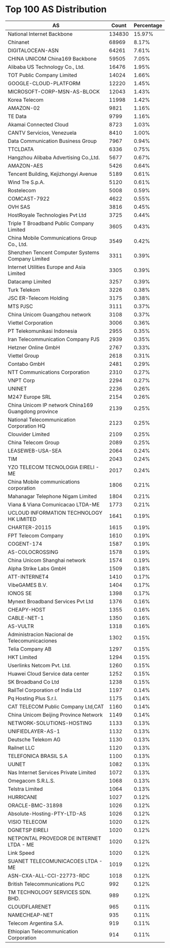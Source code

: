 # Top 100 AS Distribution
| AS | Count | Percentage |
|----|----|----|
| National Internet Backbone | 134830 | 15.97% |
| Chinanet | 68969 | 8.17% |
| DIGITALOCEAN-ASN | 64261 | 7.61% |
| CHINA UNICOM China169 Backbone | 59505 | 7.05% |
| Alibaba US Technology Co., Ltd. | 16476 | 1.95% |
| TOT Public Company Limited | 14024 | 1.66% |
| GOOGLE-CLOUD-PLATFORM | 12220 | 1.45% |
| MICROSOFT-CORP-MSN-AS-BLOCK | 12043 | 1.43% |
| Korea Telecom | 11998 | 1.42% |
| AMAZON-02 | 9821 | 1.16% |
| TE Data | 9799 | 1.16% |
| Akamai Connected Cloud | 8723 | 1.03% |
| CANTV Servicios, Venezuela | 8410 | 1.00% |
| Data Communication Business Group | 7967 | 0.94% |
| TTCLDATA | 6336 | 0.75% |
| Hangzhou Alibaba Advertising Co.,Ltd. | 5677 | 0.67% |
| AMAZON-AES | 5426 | 0.64% |
| Tencent Building, Kejizhongyi Avenue | 5189 | 0.61% |
| Wind Tre S.p.A. | 5120 | 0.61% |
| Rostelecom | 5008 | 0.59% |
| COMCAST-7922 | 4622 | 0.55% |
| OVH SAS | 3816 | 0.45% |
| HostRoyale Technologies Pvt Ltd | 3725 | 0.44% |
| Triple T Broadband Public Company Limited | 3605 | 0.43% |
| China Mobile Communications Group Co., Ltd. | 3549 | 0.42% |
| Shenzhen Tencent Computer Systems Company Limited | 3311 | 0.39% |
| Internet Utilities Europe and Asia Limited | 3305 | 0.39% |
| Datacamp Limited | 3257 | 0.39% |
| Turk Telekom | 3226 | 0.38% |
| JSC ER-Telecom Holding | 3175 | 0.38% |
| MTS PJSC | 3111 | 0.37% |
| China Unicom Guangzhou network | 3108 | 0.37% |
| Viettel Corporation | 3006 | 0.36% |
| PT Telekomunikasi Indonesia | 2955 | 0.35% |
| Iran Telecommunication Company PJS | 2939 | 0.35% |
| Hetzner Online GmbH | 2767 | 0.33% |
| Viettel Group | 2618 | 0.31% |
| Contabo GmbH | 2481 | 0.29% |
| NTT Communications Corporation | 2310 | 0.27% |
| VNPT Corp | 2294 | 0.27% |
| UNINET | 2236 | 0.26% |
| M247 Europe SRL | 2154 | 0.26% |
| China Unicom IP network China169 Guangdong province | 2139 | 0.25% |
| National Telecommunication Corporation HQ | 2123 | 0.25% |
| Clouvider Limited | 2109 | 0.25% |
| China Telecom Group | 2089 | 0.25% |
| LEASEWEB-USA-SEA | 2064 | 0.24% |
| TIM | 2043 | 0.24% |
| YZO TELECOM TECNOLOGIA EIRELI - ME | 2017 | 0.24% |
| China Mobile communications corporation | 1806 | 0.21% |
| Mahanagar Telephone Nigam Limited | 1804 | 0.21% |
| Viana & Viana Comunicacao LTDA-ME | 1773 | 0.21% |
| UCLOUD INFORMATION TECHNOLOGY HK LIMITED | 1641 | 0.19% |
| CHARTER-20115 | 1615 | 0.19% |
| FPT Telecom Company | 1610 | 0.19% |
| COGENT-174 | 1587 | 0.19% |
| AS-COLOCROSSING | 1578 | 0.19% |
| China Unicom Shanghai network | 1574 | 0.19% |
| Alpha Strike Labs GmbH | 1509 | 0.18% |
| ATT-INTERNET4 | 1410 | 0.17% |
| VibeGAMES B.V. | 1404 | 0.17% |
| IONOS SE | 1398 | 0.17% |
| Mynext Broadband Services Pvt Ltd | 1376 | 0.16% |
| CHEAPY-HOST | 1355 | 0.16% |
| CABLE-NET-1 | 1350 | 0.16% |
| AS-VULTR | 1318 | 0.16% |
| Administracion Nacional de Telecomunicaciones | 1302 | 0.15% |
| Telia Company AB | 1297 | 0.15% |
| HKT Limited | 1294 | 0.15% |
| Userlinks Netcom Pvt. Ltd. | 1260 | 0.15% |
| Huawei Cloud Service data center | 1252 | 0.15% |
| SK Broadband Co Ltd | 1238 | 0.15% |
| RailTel Corporation of India Ltd | 1197 | 0.14% |
| Pq Hosting Plus S.r.l. | 1175 | 0.14% |
| CAT TELECOM Public Company Ltd,CAT | 1160 | 0.14% |
| China Unicom Beijing Province Network | 1149 | 0.14% |
| NETWORK-SOLUTIONS-HOSTING | 1133 | 0.13% |
| UNIFIEDLAYER-AS-1 | 1132 | 0.13% |
| Deutsche Telekom AG | 1130 | 0.13% |
| Railnet LLC | 1120 | 0.13% |
| TELEFONICA BRASIL S.A | 1100 | 0.13% |
| UUNET | 1082 | 0.13% |
| Nas Internet Services Private Limited | 1072 | 0.13% |
| Omegacom S.R.L.S. | 1068 | 0.13% |
| Telstra Limited | 1064 | 0.13% |
| HURRICANE | 1027 | 0.12% |
| ORACLE-BMC-31898 | 1026 | 0.12% |
| Absolute-Hosting-PTY-LTD-AS | 1026 | 0.12% |
| VISIO TELECOM | 1020 | 0.12% |
| DGNETSP EIRELI | 1020 | 0.12% |
| NETPONTAL PROVEDOR DE INTERNET LTDA - ME | 1020 | 0.12% |
| Link Speed | 1020 | 0.12% |
| SUANET TELECOMUNICACOES LTDA - ME | 1019 | 0.12% |
| ASN-CXA-ALL-CCI-22773-RDC | 1018 | 0.12% |
| British Telecommunications PLC | 992 | 0.12% |
| TM TECHNOLOGY SERVICES SDN. BHD. | 989 | 0.12% |
| CLOUDFLARENET | 965 | 0.11% |
| NAMECHEAP-NET | 935 | 0.11% |
| Telecom Argentina S.A. | 919 | 0.11% |
| Ethiopian Telecommunication Corporation | 914 | 0.11% |
